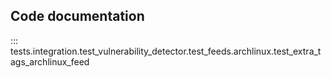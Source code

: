 ## Code documentation

::: tests.integration.test_vulnerability_detector.test_feeds.archlinux.test_extra_tags_archlinux_feed
